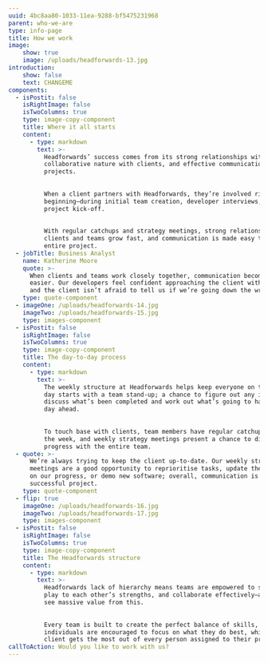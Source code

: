 ```yaml
---
uuid: 4bc8aa80-1033-11ea-9288-bf5475231968
parent: who-we-are
type: info-page
title: How we work
image:
    show: true
    image: /uploads/headforwards-13.jpg
introduction:
    show: false
    text: CHANGEME
components:
  - isPostit: false
    isRightImage: false
    isTwoColumns: true
    type: image-copy-component
    title: Where it all starts
    content:
      - type: markdown
        text: >-
          Headforwards’ success comes from its strong relationships within teams,
          collaborative nature with clients, and effective communication throughout
          projects.
    
    
          When a client partners with Headforwards, they’re involved right from the
          beginning—during initial team creation, developer interviews, and the
          project kick-off.
    
    
          With regular catchups and strategy meetings, strong relationships between
          clients and teams grow fast, and communication is made easy throughout the
          entire project.
  - jobTitle: Business Analyst
    name: Katherine Moore
    quote: >-
      When clients and teams work closely together, communication becomes much
      easier. Our developers feel confident approaching the client with issues,
      and the client isn’t afraid to tell us if we’re going down the wrong path.
    type: quote-component
  - imageOne: /uploads/headforwards-14.jpg
    imageTwo: /uploads/headforwards-15.jpg
    type: images-component
  - isPostit: false
    isRightImage: false
    isTwoColumns: true
    type: image-copy-component
    title: The day-to-day process
    content:
      - type: markdown
        text: >-
          The weekly structure at Headforwards helps keep everyone on track. Every
          day starts with a team stand-up; a chance to figure out any issues,
          discuss what’s been completed and work out what’s going to happen in the
          day ahead.
    
    
          To touch base with clients, team members have regular catchups throughout
          the week, and weekly strategy meetings present a chance to discuss
          progress with the entire team.
  - quote: >-
      We’re always trying to keep the client up-to-date. Our weekly strategy
      meetings are a good opportunity to reprioritise tasks, update the client
      on our progress, or demo new software; overall, communication is key to a
      successful project.
    type: quote-component
  - flip: true
    imageOne: /uploads/headforwards-16.jpg
    imageTwo: /uploads/headforwards-17.jpg
    type: images-component
  - isPostit: false
    isRightImage: false
    isTwoColumns: true
    type: image-copy-component
    title: The Headforwards structure
    content:
      - type: markdown
        text: >-
          Headforwards lack of hierarchy means teams are empowered to self-organise,
          play to each other’s strengths, and collaborate effectively—and clients
          see massive value from this.
    
    
          Every team is built to create the perfect balance of skills, and
          individuals are encouraged to focus on what they do best, which means the
          client gets the most out of every person assigned to their project.
callToAction: Would you like to work with us?
---
```


